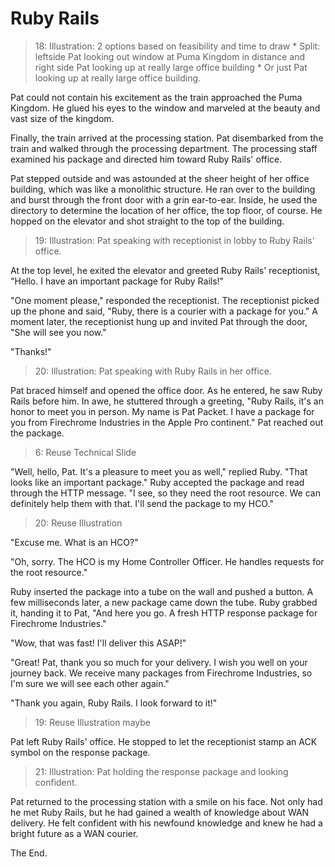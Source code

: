 # Ruby Rails

> 18: Illustration: 2 options based on feasibility and time to draw
>     * Split: leftside Pat looking out window at Puma Kingdom in distance and
>       right side Pat looking up at really large office building
>     * Or just Pat looking up at really large office building.

Pat could not contain his excitement as the train approached the Puma Kingdom.
He glued his eyes to the window and marveled at the beauty and vast size of the
kingdom.

Finally, the train arrived at the processing station. Pat disembarked from the
train and walked through the processing department. The processing staff
examined his package and directed him toward Ruby Rails' office.

Pat stepped outside and was astounded at the sheer height of her office
building, which was like a monolithic structure. He ran over to the building
and burst through the front door with a grin ear-to-ear. Inside, he used the
directory to determine the location of her office, the top floor, of course. He
hopped on the elevator and shot straight to the top of the building.

> 19: Illustration: Pat speaking with receptionist in lobby to Ruby Rails' office.

At the top level, he exited the elevator and greeted Ruby Rails' receptionist,
"Hello. I have an important package for Ruby Rails!"

"One moment please," responded the receptionist. The receptionist picked up the
phone and said, "Ruby, there is a courier with a package for you." A moment
later, the receptionist hung up and invited Pat through the door, "She will see
you now."

"Thanks!"

> 20: Illustration: Pat speaking with Ruby Rails in her office.

Pat braced himself and opened the office door. As he entered, he saw Ruby Rails
before him. In awe, he stuttered through a greeting, "Ruby Rails, it's an honor
to meet you in person. My name is Pat Packet. I have a package for you from
Firechrome Industries in the Apple Pro continent." Pat reached out the package.

> 6: Reuse Technical Slide

"Well, hello, Pat. It's a pleasure to meet you as well," replied Ruby. "That
looks like an important package." Ruby accepted the package and read through the
HTTP message. "I see, so they need the root resource. We can definitely help
them with that. I'll send the package to my HCO."

> 20: Reuse Illustration

"Excuse me. What is an HCO?"

"Oh, sorry. The HCO is my Home Controller Officer. He handles requests for the
root resource."

Ruby inserted the package into a tube on the wall and pushed a button. A few
milliseconds later, a new package came down the tube. Ruby grabbed it, handing
it to Pat, "And here you go. A fresh HTTP response package for Firechrome
Industries."

"Wow, that was fast! I'll deliver this ASAP!"

"Great! Pat, thank you so much for your delivery. I wish you well on your
journey back. We receive many packages from Firechrome Industries, so I'm sure
we will see each other again."

"Thank you again, Ruby Rails. I look forward to it!"

> 19: Reuse Illustration maybe

Pat left Ruby Rails' office. He stopped to let the receptionist stamp an ACK
symbol on the response package.

> 21: Illustration: Pat holding the response package and looking confident.

Pat returned to the processing station with a smile on his face. Not only had he
met Ruby Rails, but he had gained a wealth of knowledge about WAN delivery. He
felt confident with his newfound knowledge and knew he had a bright future as a
WAN courier.

The End.
